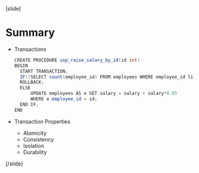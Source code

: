 [slide]

# Summary

- Transactions
  ``` java
  CREATE PROCEDURE usp_raise_salary_by_id(id int)
  BEGIN
  	START TRANSACTION;
  	IF((SELECT count(employee_id) FROM employees WHERE employee_id like id)<>1) THEN
  	ROLLBACK;
  	ELSE
  		UPDATE employees AS e SET salary = salary + salary*0.05 
  		WHERE e.employee_id = id;
  	END IF; 
  END
  ```


- Transaction Properties
  * Atomicity
  * Consistency
  * Isolation
  * Durability


[/slide]